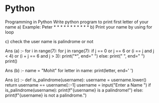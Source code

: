# Python
Programming in Python
Write python program to print first letter of your name 
a) Example: Peter
               *      *
               *             *
               *              *
               *      *
               *
               *
               *
b) Print your name by using for loop

c) check the user name is palindrome or not

Ans (a) :- for i in range(7):
    for j in range(7):
        if j == 0 or j == 6 or (i == j and j < 4) or (i + j == 6 and j > 3):
            print("*", end=" ")
        else:
            print(" ", end=" ")
    print()
    
Ans (b) :-
name = "Mohit"
for letter in name:
    print(letter, end=' ')

Ans (c) :-
def is_palindrome(username):
    username = username.lower()
    return username == username[::-1]
username = input("Enter a Name ")
if is_palindrome(username):
    print(f"{username} is a palindrome!")
else:
    print(f"{username} is not a palindrome.")

